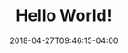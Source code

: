 ---
title: "Hello World!"
date: 2018-04-27T09:46:15-04:00
description: "Welcome to my personal blog about coding, my name is Yves Alain Roulin Peier."
---